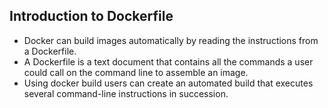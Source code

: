 ## Introduction to Dockerfile


- Docker can build images automatically by reading the instructions from a Dockerfile. 
- A Dockerfile is a text document that contains all the commands a user could call on the command line to assemble an image.  
- Using docker build users can create an automated build that executes several command-line instructions in succession.

